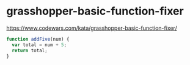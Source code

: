 # grasshopper-basic-function-fixer
https://www.codewars.com/kata/grasshopper-basic-function-fixer/


```javascript
function addFive(num) {
  var total = num + 5;
  return total;
}
```
